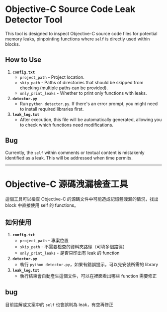 # Objective-C Source Code Leak Detector Tool

This tool is designed to inspect Objective-C source code files for potential memory leaks, pinpointing functions where `self` is directly used within blocks.

## How to Use

1. **`config.txt`** 
    - `project_path` - Project location.
    - `skip_path` - Paths of directories that should be skipped from checking (multiple paths can be provided).
    - `only_print_leaks` - Whether to print only functions with leaks.
2. **`detector.py`** 
    - Run `python detector.py`. If there's an error prompt, you might need to install required libraries first.
3. **`leak_log.txt`** 
    - After execution, this file will be automatically generated, allowing you to check which functions need modifications.

## Bug
Currently, the `self` within comments or textual content is mistakenly identified as a leak. This will be addressed when time permits.

---
# Objective-C 源碼洩漏檢查工具

這個工具可以檢查 Objective-C 的源碼文件中可能造成記憶體洩漏的情況，找出 block 中直接使用 self 的 functions。

## 如何使用
1. **`config.txt`** 
    - `project_path` - 專案位置
    - `skip_path` - 不需要檢查的資料夾路徑（可填多個路徑）
    - `only_print_leaks` - 是否只印出有 leak 的 function
2. **`detector.py`** 
    - 執行 `python detector.py`，如果有錯誤提示，可以先安裝所需的 library
3. **`leak_log.txt`** 
    - 執行結束會自動產生這個文件，可以在裡面看出哪些 function 需要修正

## bug
目前註解或文案中的 `self` 也會誤判為 leak，有空再修正
